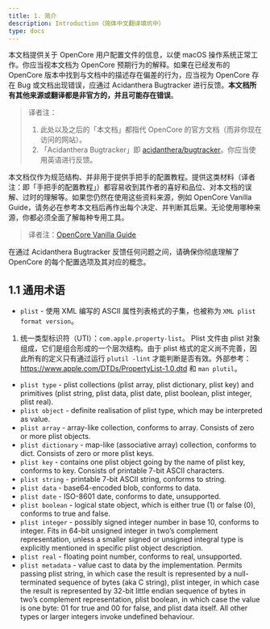 ```yaml
---
title: 1. 简介
description: Introduction（简体中文翻译填坑中）
type: docs
---
```


本文档提供关于 OpenCore 用户配置文件的信息，以使 macOS 操作系统正常工作。你应当视本文档为 OpenCore 预期行为的解释。如果在已经发布的 OpenCore 版本中找到与文档中的描述存在偏差的行为，应当视为 OpenCore 存在 Bug 或文档出现错误，应通过 Acidanthera Bugtracker 进行反馈。**本文档所有其他来源或翻译都是非官方的，并且可能存在错误**。

> 译者注：
> 1. 此处以及之后的「本文档」都指代 OpenCore 的官方文档（而非你现在访问的网站）。
> 2. 「Acidanthera Bugtracker」即 [acidanthera/bugtracker](https://github.com/acidanthera/bugtracker)。你应当使用英语进行反馈。

本文档仅作为规范结构、并非用于提供手把手的配置教程。提供这类材料（译者注：即「手把手的配置教程」）都容易收到其作者的喜好和品位、对本文档的误解、过时的理解等。如果您仍然在使用这些资料来源，例如 OpenCore Vanilla Guide，请务必在参考本文档后再作出每个决定、并判断其后果。无论使用哪种来源，你都必须全面了解每种专用工具。

> 译者注：[OpenCore Vanilla Guide](https://khronokernel-2.gitbook.io/opencore-vanilla-desktop-guide/)

在通过 Acidanthera Bugtracker 反馈任何问题之间，请确保你彻底理解了 OpenCore 的每个配置选项及其对应的概念。

## 1.1 通用术语

- `plist` - 使用 XML 编写的 ASCII 属性列表格式的子集，也被称为 `XML plist format version`。

1. 统一类型标识符（UTI）：`com.apple.property-list`。 Plist 文件由 plist 对象组成，它们是组合形成的一个层次结构。由于 plist 格式的定义尚不完善，因此所有的定义只有通过运行 `plutil -lint` 才能判断是否有效。外部参考： https://www.apple.com/DTDs/PropertyList-1.0.dtd 和 `man plutil`。

- `plist type` - plist collections (plist array, plist dictionary, plist key) and primitives (plist string, plist data, plist date, plist boolean, plist integer, plist real).
- `plist object` - definite realisation of plist type, which may be interpreted as value.
- `plist array` - array-like collection, conforms to array. Consists of zero or more plist objects.
- `plist dictionary` - map-like (associative array) collection, conforms to dict. Consists of zero or more plist keys.
- `plist key` - contains one plist object going by the name of plist key, conforms to key. Consists of printable 7-bit ASCII characters.
- `plist string` - printable 7-bit ASCII string, conforms to string.
- `plist data` - base64-encoded blob, conforms to data.
- `plist date` - ISO-8601 date, conforms to date, unsupported.
- `plist boolean` - logical state object, which is either true (1) or false (0), conforms to true and false.
- `plist integer` - possibly signed integer number in base 10, conforms to integer. Fits in 64-bit unsigned integer in two’s complement representation, unless a smaller signed or unsigned integral type is explicitly mentioned in specific plist object description.
- `plist real` - floating point number, conforms to real, unsupported.
- `plist metadata` - value cast to data by the implementation. Permits passing plist string, in which case the result is represented by a null-terminated sequence of bytes (aka C string), plist integer, in which case the result is represented by 32-bit little endian sequence of bytes in two’s complement representation, plist boolean, in which case the value is one byte: 01 for true and 00 for false, and plist data itself. All other types or larger integers invoke undefined behaviour.
